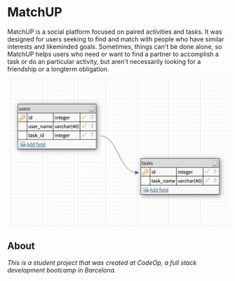 
# MatchUP

MatchUP is a social platform focused on paired activities and tasks. It was designed for users seeking to find and match with people who have similar interests and likeminded goals. Sometimes, things can't be done alone, so MatchUP helps users who need or want to find a partner to accomplish a task or do an particular activity, but aren't necessarily looking for a friendship or a longterm obligation. 

![](database-schema-matchup.png)

## About




<em>This is a student project that was created at CodeOp, a full stack development bootcamp in Barcelona.</em>
